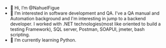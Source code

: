 - 👋 Hi, I’m @NahuelFigue
- 👀 I’m interested in software development and QA. I've a QA manual and Automation background and I'm interesting in jump to a backend developer. 
     I worked with .NET technologies(most like oriented to build a testing Framework), SQL server, Postman, SOAPUI, jmeter, bash scripting.
- 🌱 I’m currently learning Python.

